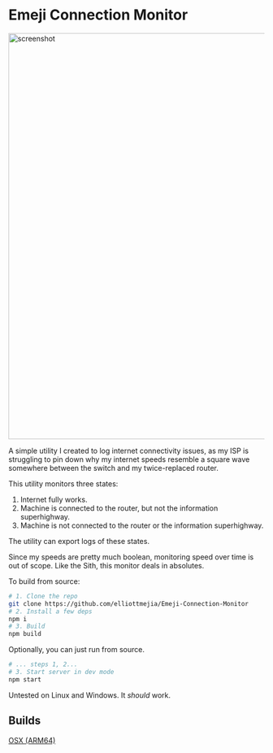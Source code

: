 # Emeji Connection Monitor

<img width="799" alt="screenshot" src="https://github.com/elliottmejia/Emeji-Connection-Monitor/assets/8883736/4fda0dd2-49b0-4bdd-9afe-77df745b711e">


A simple utility I created to log internet connectivity issues, as my ISP is struggling to pin down why my internet speeds resemble a square wave somewhere between the switch and my twice-replaced router. 

This utility monitors three states:

1. Internet fully works.
2. Machine is connected to the router, but not the information superhighway.
3. Machine is not connected to the router or the information superhighway.

The utility can export logs of these states.

Since my speeds are pretty much boolean, monitoring speed over time is out of scope. Like the Sith, this monitor deals in absolutes.

To build from source:

```bash
# 1. Clone the repo
git clone https://github.com/elliottmejia/Emeji-Connection-Monitor
# 2. Install a few deps
npm i
# 3. Build
npm build
```
Optionally, you can just run from source.
```bash
# ... steps 1, 2...
# 3. Start server in dev mode
npm start
```

Untested on Linux and Windows. It *should* work.

## Builds

[OSX (ARM64)](https://www.dropbox.com/scl/fi/nn3dqvy23rp77qoadbxpj/Emeji-Connection-Monitor-1.0.0-arm64.dmg?rlkey=6o9ldd9lp9twuynodulhs63gb&dl=0)
